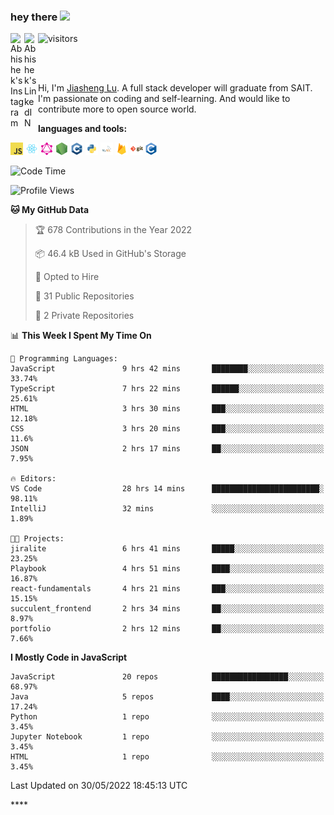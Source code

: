 ### hey there <img src="https://media.giphy.com/media/hvRJCLFzcasrR4ia7z/giphy.gif" width="25px">
<a href="https://www.instagram.com/jiashengluljs/">
  <img align="left" alt="Abhishek's Instagram" width="22px" src="https://raw.githubusercontent.com/hussainweb/hussainweb/main/icons/instagram.png" />
</a>
<a href="https://www.linkedin.com/in/jiashenglujob/">
  <img align="left" alt="Abhishek's LinkedIN" width="22px" src="https://raw.githubusercontent.com/peterthehan/peterthehan/master/assets/linkedin.svg" />
</a>

![visitors](https://visitor-badge.glitch.me/badge?page_id=jonsnowljs.visitor-badge&left_color=green&right_color=red)

<br />
<br />

Hi, I'm [Jiasheng Lu](https://jonsnowljs.github.io/portfolio/). A full stack developer will graduate from SAIT. I'm passionate on coding and self-learning. And would like to contribute more to open source world.

**languages and tools:**  

<code><img height="20" src="https://raw.githubusercontent.com/github/explore/80688e429a7d4ef2fca1e82350fe8e3517d3494d/topics/javascript/javascript.png"></code>
<code><img height="20" src="https://raw.githubusercontent.com/github/explore/80688e429a7d4ef2fca1e82350fe8e3517d3494d/topics/react/react.png"></code>
<code><img height="20" src="https://raw.githubusercontent.com/github/explore/5c058a388828bb5fde0bcafd4bc867b5bb3f26f3/topics/graphql/graphql.png"></code>
<code><img height="20" src="https://raw.githubusercontent.com/github/explore/80688e429a7d4ef2fca1e82350fe8e3517d3494d/topics/nodejs/nodejs.png"></code>
<code><img height="20" src="https://raw.githubusercontent.com/github/explore/80688e429a7d4ef2fca1e82350fe8e3517d3494d/topics/cpp/cpp.png"></code>
<code><img height="20" src="https://raw.githubusercontent.com/github/explore/80688e429a7d4ef2fca1e82350fe8e3517d3494d/topics/python/python.png"></code>
<code><img height="20" src="https://raw.githubusercontent.com/github/explore/80688e429a7d4ef2fca1e82350fe8e3517d3494d/topics/mysql/mysql.png"></code>
<code><img height="20" src="https://raw.githubusercontent.com/github/explore/80688e429a7d4ef2fca1e82350fe8e3517d3494d/topics/firebase/firebase.png"></code>
<code><img height="20" src="https://raw.githubusercontent.com/github/explore/80688e429a7d4ef2fca1e82350fe8e3517d3494d/topics/git/git.png"></code>
<code><img height="20" src="https://github.com/jonsnowljs/portfolio/blob/master/src/assets/img/skill/c.svg"></code>


<!--START_SECTION:waka-->
![Code Time](http://img.shields.io/badge/Code%20Time-0%20secs-blue)

![Profile Views](http://img.shields.io/badge/Profile%20Views-12-blue)

**🐱 My GitHub Data** 

> 🏆 678 Contributions in the Year 2022
 > 
> 📦 46.4 kB Used in GitHub's Storage 
 > 
> 💼 Opted to Hire
 > 
> 📜 31 Public Repositories 
 > 
> 🔑 2 Private Repositories  
 > 
📊 **This Week I Spent My Time On** 

```text
💬 Programming Languages: 
JavaScript               9 hrs 42 mins       ████████░░░░░░░░░░░░░░░░░   33.74% 
TypeScript               7 hrs 22 mins       ██████░░░░░░░░░░░░░░░░░░░   25.61% 
HTML                     3 hrs 30 mins       ███░░░░░░░░░░░░░░░░░░░░░░   12.18% 
CSS                      3 hrs 20 mins       ███░░░░░░░░░░░░░░░░░░░░░░   11.6% 
JSON                     2 hrs 17 mins       ██░░░░░░░░░░░░░░░░░░░░░░░   7.95%

🔥 Editors: 
VS Code                  28 hrs 14 mins      ████████████████████████░   98.11% 
IntelliJ                 32 mins             ░░░░░░░░░░░░░░░░░░░░░░░░░   1.89%

🐱‍💻 Projects: 
jiralite                 6 hrs 41 mins       █████░░░░░░░░░░░░░░░░░░░░   23.25% 
Playbook                 4 hrs 51 mins       ████░░░░░░░░░░░░░░░░░░░░░   16.87% 
react-fundamentals       4 hrs 21 mins       ███░░░░░░░░░░░░░░░░░░░░░░   15.15% 
succulent_frontend       2 hrs 34 mins       ██░░░░░░░░░░░░░░░░░░░░░░░   8.97% 
portfolio                2 hrs 12 mins       ██░░░░░░░░░░░░░░░░░░░░░░░   7.66%

```

**I Mostly Code in JavaScript** 

```text
JavaScript               20 repos            █████████████████░░░░░░░░   68.97% 
Java                     5 repos             ████░░░░░░░░░░░░░░░░░░░░░   17.24% 
Python                   1 repo              ░░░░░░░░░░░░░░░░░░░░░░░░░   3.45% 
Jupyter Notebook         1 repo              ░░░░░░░░░░░░░░░░░░░░░░░░░   3.45% 
HTML                     1 repo              ░░░░░░░░░░░░░░░░░░░░░░░░░   3.45%

```



 Last Updated on 30/05/2022 18:45:13 UTC
<!--END_SECTION:waka-->****
